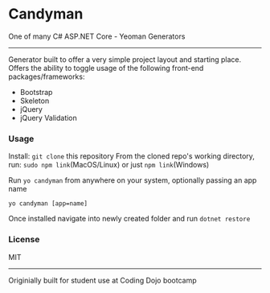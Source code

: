 # Candyman
One of many C# ASP.NET Core - Yeoman Generators
******
Generator built to offer a very simple project layout and starting place.
Offers the ability to toggle usage of the following front-end packages/frameworks:
 - Bootstrap
 - Skeleton
 - jQuery
 - jQuery Validation

### Usage
Install: ```git clone``` this repository
From the cloned repo's working directory, run: ```sudo npm link```(MacOS/Linux) or just ```npm link```(Windows)

Run ```yo candyman``` from anywhere on your system, optionally passing an app name
```
yo candyman [app=name]
```

Once installed navigate into newly created folder and run ```dotnet restore```

### License

MIT

------
Originially built for student use at Coding Dojo bootcamp
